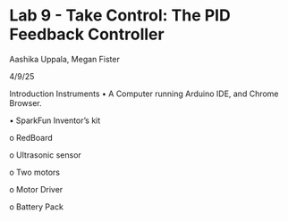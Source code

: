 # Lab 9 - Take Control: The PID Feedback Controller

Aashika Uppala, Megan Fister

4/9/25

Introduction
Instruments
• A Computer running Arduino IDE, and Chrome Browser.

• SparkFun Inventor’s kit

o RedBoard

o Ultrasonic sensor

o Two motors

o Motor Driver

o Battery Pack

